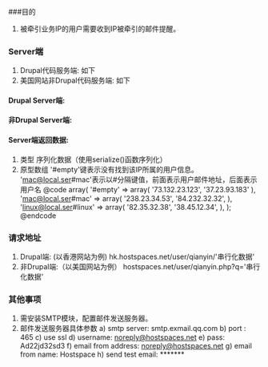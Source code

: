 ###目的
  1. 被牵引业务IP的用户需要收到IP被牵引的邮件提醒。

### Server端
  1. Drupal代码服务端: 如下
  2. 美国网站非Drupal代码服务端: 如下
#### Drupal Server端:

#### 非Drupal Server端:


#### Server端返回数据:
  1. 类型
    序列化数据（使用serialize()函数序列化）
  2. 原型数组
    '#empty'键表示没有找到该IP所属的用户信息。
    'mac@local.ser#mac'表示以#分隔键值，前面表示用户邮件地址，后面表示用户名
    @code
      array(
        '#empty' => array(
          '73.132.23.123',
          '37.23.93.183'
        ),
        'mac@local.ser#mac' => array(
          '238.23.34.53',
          '84.232.32.32',
        ),
        'linux@local.ser#linux' => array(
          '82.35.32.38',
          '38.45.12.34',
        ),
      );
    @endcode

### 请求地址
  1. Drupal端: (以香港网站为例)
    hk.hostspaces.net/user/qianyin/'串行化数据'
  2. 非Drupal端:（以美国网站为例）
    hostspaces.net/user/qianyin.php?q='串行化数据'

### 其他事项
  1. 需安装SMTP模块，配置邮件发送服务器。
  2. 邮件发送服务器具体参数
    a) smtp server: smtp.exmail.qq.com
    b) port : 465
    c) use ssl
    d) username: noreply@hostspaces.net
    e) pass: Ad22jd32sd3
    f) email from address: noreply@hostspaces.net
    g) email from name: Hostspace
    h) send test email: *******
